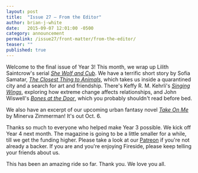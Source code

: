 ```yaml
---
layout: post
title:  "Issue 27 — From the Editor"
author: brian-j-white
date:   2015-09-07 12:01:00 -0500
category: announcement
permalink: /issue27/front-matter/from-the-editor/
teaser: ""
published: true
---
```


Welcome to the final issue of Year 3! This month, we wrap up Lilith Saintcrow's serial [_She Wolf and Cub_](/issue27/chapter/she-wolf-and-cub-chapter-twelve/). We have a terrific short story by Sofia Samatar, [_The Closest Thing to Animals_](/issue27/chapter/the-closest-thing-to-animals/), which takes us inside a quarantined city and a search for art and friendship. There's Keffy R. M. Kehrli's [_Singing Wings_](/issue27/chapter/singing-wings/), exploring how extreme change affects relationships, and John Wiswell's [_Bones at the Door_](/issue27/chapter/bones-at-the-door/), which you probably shouldn't read before bed.

We also have an excerpt of our upcoming urban fantasy novel [_Take On Me_](/issue27/chapter/take-on-me-chapters-one-five/) by Minerva Zimmerman! It's out Oct. 6.

Thanks so much to everyone who helped make Year 3 possible. We kick off Year 4 next month. The magazine is going to be a little smaller for a while, till we get the funding higher. Please take a look at our [Patreon](http://www.patreon.com/firesidefiction) if you're not already a backer. If you are and you're enjoying Fireside, please keep telling your friends about us.

This has been an amazing ride so far. Thank you. We love you all.
